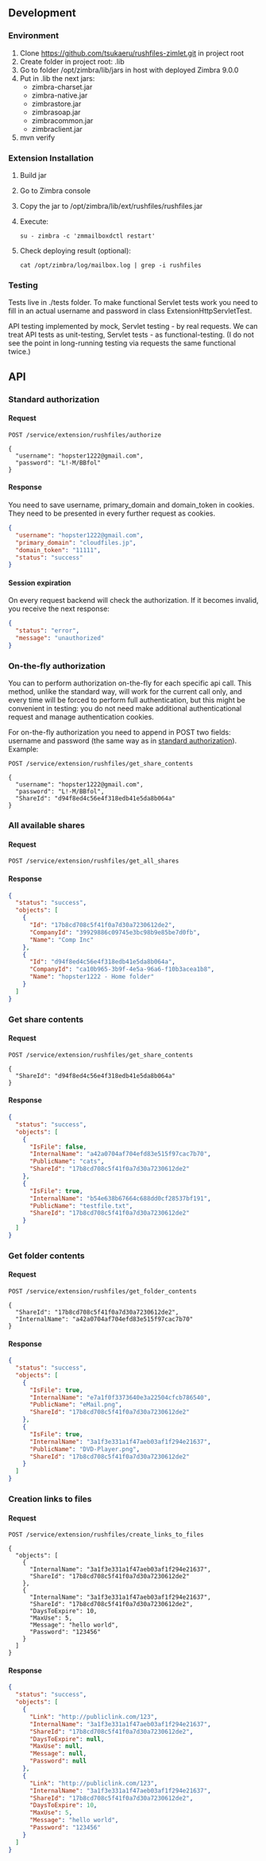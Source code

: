 ## Development

### Environment

1. Clone https://github.com/tsukaeru/rushfiles-zimlet.git in project root
1. Create folder in project root: .lib
1. Go to folder /opt/zimbra/lib/jars in host with deployed Zimbra 9.0.0
1. Put in .lib the next jars:
    * zimbra-charset.jar
    * zimbra-native.jar
    * zimbrastore.jar
    * zimbrasoap.jar
    * zimbracommon.jar
    * zimbraclient.jar
1. mvn verify

### Extension Installation

1. Build jar
1. Go to Zimbra console
1. Copy the jar to /opt/zimbra/lib/ext/rushfiles/rushfiles.jar
1. Execute:

       su - zimbra -c 'zmmailboxdctl restart'
1. Check deploying result (optional):

       cat /opt/zimbra/log/mailbox.log | grep -i rushfiles

### Testing

Tests live in ./tests folder. To make functional Servlet tests work you need to fill in an actual username and password in class ExtensionHttpServletTest.

API testing implemented by mock, Servlet testing - by real requests. We can treat API tests as unit-testing, Servlet tests - as functional-testing. (I do not see the point in long-running testing via requests the same functional twice.)

## API

### Standard authorization

#### Request

```http request
POST /service/extension/rushfiles/authorize

{
  "username": "hopster1222@gmail.com",
  "password": "L!-M/BBfol"
}
```

#### Response

You need to save username, primary_domain and domain_token in cookies. They need to be presented in every further request as cookies.

```json
{
  "username": "hopster1222@gmail.com",
  "primary_domain": "cloudfiles.jp",
  "domain_token": "11111",
  "status": "success"
}
```

#### Session expiration

On every request backend will check the authorization. If it becomes invalid, you receive the next response:

```json
{
  "status": "error",
  "message": "unauthorized"
}
```

### On-the-fly authorization

You can to perform authorization on-the-fly for each specific api call. This method, unlike the standard way, will work for the current call only, and every time will be forced to perform full authentication, but this might be convenient in testing: you do not need make additional authenticational request and manage authentication cookies.

For on-the-fly authorization you need to append in POST two fields: username and password (the same way as in [standard authorization](#standard-authorization)). Example:
```http request
POST /service/extension/rushfiles/get_share_contents

{
  "username": "hopster1222@gmail.com",
  "password": "L!-M/BBfol",
  "ShareId": "d94f8ed4c56e4f318edb41e5da8b064a"
}
```


### All available shares

#### Request

```http request
POST /service/extension/rushfiles/get_all_shares
```

#### Response

```json
{
  "status": "success",
  "objects": [
    {
      "Id": "17b8cd708c5f41f0a7d30a7230612de2",
      "CompanyId": "39929886c09745e3bc98b9e85be7d0fb",
      "Name": "Comp Inc"
    },
    {
      "Id": "d94f8ed4c56e4f318edb41e5da8b064a",
      "CompanyId": "ca10b965-3b9f-4e5a-96a6-f10b3acea1b8",
      "Name": "hopster1222 - Home folder"
    }
  ]
}
```

### Get share contents

#### Request

```http request
POST /service/extension/rushfiles/get_share_contents

{
  "ShareId": "d94f8ed4c56e4f318edb41e5da8b064a"
}
```

#### Response

```json
{
  "status": "success",
  "objects": [
    {
      "IsFile": false,
      "InternalName": "a42a0704af704efd83e515f97cac7b70",
      "PublicName": "cats",
      "ShareId": "17b8cd708c5f41f0a7d30a7230612de2"
    },
    {
      "IsFile": true,
      "InternalName": "b54e638b67664c688dd0cf28537bf191",
      "PublicName": "testfile.txt",
      "ShareId": "17b8cd708c5f41f0a7d30a7230612de2"
    }
  ]
}
```

### Get folder contents

#### Request

```http request
POST /service/extension/rushfiles/get_folder_contents

{
  "ShareId": "17b8cd708c5f41f0a7d30a7230612de2",
  "InternalName": "a42a0704af704efd83e515f97cac7b70"
}
```

#### Response

```json
{
  "status": "success",
  "objects": [
    {
      "IsFile": true,
      "InternalName": "e7a1f0f3373640e3a22504cfcb786540",
      "PublicName": "eMail.png",
      "ShareId": "17b8cd708c5f41f0a7d30a7230612de2"
    },
    {
      "IsFile": true,
      "InternalName": "3a1f3e331a1f47aeb03af1f294e21637",
      "PublicName": "DVD-Player.png",
      "ShareId": "17b8cd708c5f41f0a7d30a7230612de2"
    }
  ]
}
```

### Creation links to files

#### Request

```http request
POST /service/extension/rushfiles/create_links_to_files

{
  "objects": [
    {
      "InternalName": "3a1f3e331a1f47aeb03af1f294e21637",
      "ShareId": "17b8cd708c5f41f0a7d30a7230612de2"
    },
    {
      "InternalName": "3a1f3e331a1f47aeb03af1f294e21637",
      "ShareId": "17b8cd708c5f41f0a7d30a7230612de2",
      "DaysToExpire": 10,
      "MaxUse": 5,
      "Message": "hello world",
      "Password": "123456"
    }
  ]
}
```

#### Response

```json
{
  "status": "success",
  "objects": [
    {
      "Link": "http://publiclink.com/123",
      "InternalName": "3a1f3e331a1f47aeb03af1f294e21637",
      "ShareId": "17b8cd708c5f41f0a7d30a7230612de2",
      "DaysToExpire": null,
      "MaxUse": null,
      "Message": null,
      "Password": null
    },
    {
      "Link": "http://publiclink.com/123",
      "InternalName": "3a1f3e331a1f47aeb03af1f294e21637",
      "ShareId": "17b8cd708c5f41f0a7d30a7230612de2",
      "DaysToExpire": 10,
      "MaxUse": 5,
      "Message": "hello world",
      "Password": "123456"
    }
  ]
}
```